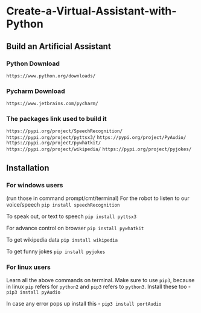 ﻿# Create-a-Virtual-Assistant-with-Python

## Build an Artificial Assistant
### Python Download 
`https://www.python.org/downloads/`

### Pycharm Download
`https://www.jetbrains.com/pycharm/`


### The packages link used to build it
`https://pypi.org/project/SpeechRecognition/`
`https://pypi.org/project/pyttsx3/`
`https://pypi.org/project/PyAudio/`
`https://pypi.org/project/pywhatkit/`
`https://pypi.org/project/wikipedia/`
`https://pypi.org/project/pyjokes/`
## Installation
### For windows users
(run those in command prompt/cmt/terminal)
For the robot to listen to our voice/speech
`pip install speechRecognition`

To speak out, or text to speech
`pip install pyttsx3`

For advance control on browser
`pip install pywhatkit`

To get wikipedia data
`pip install wikipedia`

To get funny jokes
`pip install pyjokes`

### For linux users
Learn all the above commands on terminal. Make sure to use `pip3`, because in linux `pip` refers for `python2` and `pip3` refers to `python3`.
Install these too - 
`pip3 install pyAudio`

In case any error pops up install this -
`pip3 install portAudio`
